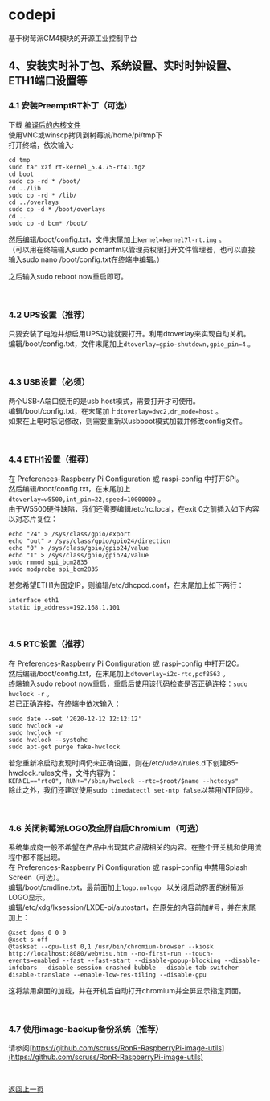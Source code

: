 # codepi  

基于树莓派CM4模块的开源工业控制平台 

## 4、安装实时补丁包、系统设置、实时时钟设置、ETH1端口设置等 

### 4.1 安装PreemptRT补丁（可选）

下载 [编译后的内核文件](https://github.com/feecat/codepi/blob/main/rt-kernel_5.4.75-rt41.tgz)  
使用VNC或winscp拷贝到树莓派/home/pi/tmp下  
打开终端，依次输入:  
```
cd tmp
sudo tar xzf rt-kernel_5.4.75-rt41.tgz
cd boot
sudo cp -rd * /boot/
cd ../lib
sudo cp -rd * /lib/
cd ../overlays
sudo cp -d * /boot/overlays
cd ..
sudo cp -d bcm* /boot/
```
然后编辑/boot/config.txt，文件末尾加上```kernel=kernel7l-rt.img``` 。  
（可以用在终端输入sudo pcmanfm以管理员权限打开文件管理器，也可以直接输入sudo nano /boot/config.txt在终端中编辑。）  

之后输入sudo reboot now重启即可。

</br>

### 4.2 UPS设置（推荐）

只要安装了电池并想启用UPS功能就要打开。利用dtoverlay来实现自动关机。  
编辑/boot/config.txt，文件末尾加上```dtoverlay=gpio-shutdown,gpio_pin=4``` 。

</br>

### 4.3 USB设置（必须）

两个USB-A端口使用的是usb host模式，需要打开才可使用。  
编辑/boot/config.txt，在末尾加上```dtoverlay=dwc2,dr_mode=host``` 。  
如果在上电时忘记修改，则需要重新以usbboot模式加载并修改config文件。

</br>

### 4.4 ETH1设置（推荐）

在 Preferences-Raspberry Pi Configuration 或 raspi-config 中打开SPI。  
然后编辑/boot/config.txt，在末尾加上```dtoverlay=w5500,int_pin=22,speed=10000000``` 。  
由于W5500硬件缺陷，我们还需要编辑/etc/rc.local，在exit 0之前插入如下内容以对芯片复位：  
```
echo "24" > /sys/class/gpio/export
echo "out" > /sys/class/gpio/gpio24/direction
echo "0" > /sys/class/gpio/gpio24/value
echo "1" > /sys/class/gpio/gpio24/value
sudo rmmod spi_bcm2835
sudo modprobe spi_bcm2835
```
若您希望ETH1为固定IP，则编辑/etc/dhcpcd.conf，在末尾加上如下两行：
```
interface eth1
static ip_address=192.168.1.101
```

</br>

### 4.5 RTC设置（推荐）

在 Preferences-Raspberry Pi Configuration 或 raspi-config 中打开I2C。  
然后编辑/boot/config.txt，在末尾加上```dtoverlay=i2c-rtc,pcf8563``` 。  
终端输入sudo reboot now重启，重启后使用该代码检查是否正确连接：```sudo hwclock -r``` 。  
若已正确连接，在终端中依次输入：  
```
sudo date --set '2020-12-12 12:12:12'
sudo hwclock -w
sudo hwclock -r
sudo hwclock --systohc
sudo apt-get purge fake-hwclock
```
若您重新冷启动发现时间仍未正确设置，则在/etc/udev/rules.d下创建85-hwclock.rules文件，文件内容为：  
```KERNEL=="rtc0", RUN+="/sbin/hwclock --rtc=$root/$name --hctosys"```  
除此之外，我们还建议使用```sudo timedatectl set-ntp false```以禁用NTP同步。  

</br>

### 4.6 关闭树莓派LOGO及全屏自启Chromium（可选）

系统集成商一般不希望在产品中出现其它品牌相关的内容。在整个开关机和使用流程中都不能出现。  
在 Preferences-Raspberry Pi Configuration 或 raspi-config 中禁用Splash Screen（可选）。  
编辑/boot/cmdline.txt，最前面加上```logo.nologo ``` 以关闭启动界面的树莓派LOGO显示。  
编辑/etc/xdg/lxsession/LXDE-pi/autostart，在原先的内容前加#号，并在末尾加上：  
```
@xset dpms 0 0 0
@xset s off
@taskset --cpu-list 0,1 /usr/bin/chromium-browser --kiosk http://localhost:8080/webvisu.htm --no-first-run --touch-events=enabled --fast --fast-start --disable-popup-blocking --disable-infobars --disable-session-crashed-bubble --disable-tab-switcher --disable-translate --enable-low-res-tiling --disable-gpu
```
这将禁用桌面的加载，并在开机后自动打开chromium并全屏显示指定页面。

</br>

### 4.7 使用image-backup备份系统（推荐）

请参阅[https://github.com/scruss/RonR-RaspberryPi-image-utils](https://github.com/scruss/RonR-RaspberryPi-image-utils)


</br>

[返回上一页](https://github.com/feecat/codepi)
